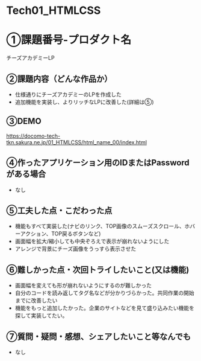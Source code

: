 # Tech01_HTMLCSS

# ①課題番号-プロダクト名

チーズアカデミーLP

## ②課題内容（どんな作品か）

- 仕様通りにチーズアカデミーのLPを作成した
- 追加機能を実装し、よりリッチなLPに改善した(詳細は⑤)

## ③DEMO

https://docomo-tech-tkn.sakura.ne.jp/01_HTMLCSS/html_name_00/index.html

## ④作ったアプリケーション用のIDまたはPasswordがある場合

- なし

## ⑤工夫した点・こだわった点

- 機能もすべて実装した(ナビのリンク、TOP画像のスムーズスクロール、ホバーアクション、TOP戻るボタンなど)
- 画面幅を拡大/縮小しても中央ぞろえで表示が崩れないようにした
- アレンジで背景にチーズ画像をうっすら表示させた

## ⑥難しかった点・次回トライしたいこと(又は機能)

- 画面幅を変えても形が崩れないようにするのが難しかった
- 自分のコードを読み返してタグ名などが分かりづらかった。共同作業の開始までに改善したい
- 機能をもっと追加したかった。企業のサイトなどを見て盛り込みたい機能を探して実装してたい。

## ⑦質問・疑問・感想、シェアしたいこと等なんでも

- なし
